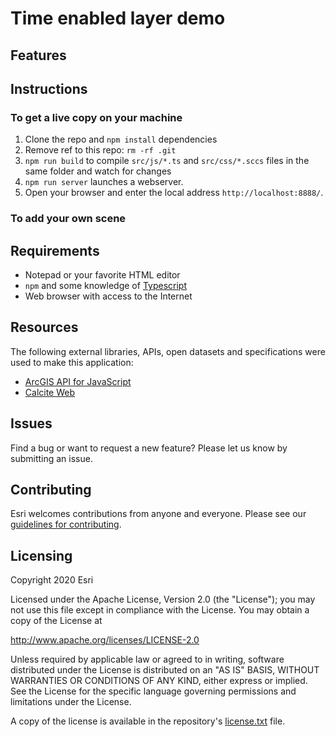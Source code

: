 # Time enabled layer demo



## Features

## Instructions

### To get a live copy on your machine

1. Clone the repo and `npm install` dependencies
2. Remove ref to this repo: `rm -rf .git`
3. `npm run build` to compile `src/js/*.ts` and `src/css/*.sccs` files in the same folder and watch for changes
4. `npm run server` launches a webserver.
5. Open your browser and enter the local address `http://localhost:8888/`.

### To add your own scene

## Requirements

* Notepad or your favorite HTML editor
* `npm` and some knowledge of [Typescript](https://www.typescriptlang.org/)
* Web browser with access to the Internet

## Resources

The following external libraries, APIs, open datasets and specifications were used to make this application:

* [ArcGIS API for JavaScript](https://developers.arcgis.com/javascript/)
* [Calcite Web](http://esri.github.io/calcite-web/)

## Issues

Find a bug or want to request a new feature?  Please let us know by submitting an issue.

## Contributing

Esri welcomes contributions from anyone and everyone. Please see our [guidelines for contributing](https://github.com/esri/contributing).

## Licensing
Copyright 2020 Esri

Licensed under the Apache License, Version 2.0 (the "License");
you may not use this file except in compliance with the License.
You may obtain a copy of the License at

   http://www.apache.org/licenses/LICENSE-2.0

Unless required by applicable law or agreed to in writing, software
distributed under the License is distributed on an "AS IS" BASIS,
WITHOUT WARRANTIES OR CONDITIONS OF ANY KIND, either express or implied.
See the License for the specific language governing permissions and
limitations under the License.

A copy of the license is available in the repository's [license.txt](license.txt) file.